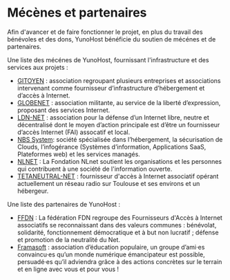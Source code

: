 # Mécènes et partenaires

Afin d'avancer et de faire fonctionner le projet, en plus du travail des bénévoles et des dons, YunoHost bénéficie du soutien de mécénes et de partenaires.

Une liste des mécénes de YunoHost, fournissant l'infrastructure et des services aux projets :
- [GITOYEN](https://gitoyen.net) : association regroupant plusieurs entreprises et associations intervenant comme fournisseur d’infrastructure d’hébergement et d’accès à Internet. 
- [GLOBENET](http://www.globenet.org) : association militante, au service de la liberté d’expression, proposant des services Internet.
- [LDN-NET](https://ldn-fai.net/) : association pour la défense d’un Internet libre, neutre et décentralisé dont le moyen d’action principale est d’être un fournisseur d’accès Internet (FAI) assocatif et local.
- [NBS System](https://www.nbs-system.com/): société spécialisée dans l’hébergement, la sécurisation de Clouds, l’infogérance (Systèmes d’information, Applications SaaS, Plateformes web) et les services managés.
- [NLNET](https://nlnet.nl/) : La Fondation NLnet soutient les organisations et les personnes qui contribuent à une société de l'information ouverte.
- [TETANEUTRAL-NET](https://tetaneutral.net/) : fournisseur d'accès à Internet associatif opérant actuellement un réseau radio sur Toulouse et ses environs et un hébergeur.

Une liste des partenaires de YunoHost :
- [FFDN](https://www.ffdn.org/) : La fédération FDN regroupe des Fournisseurs d'Accès à Internet associatifs se reconnaissant dans des valeurs communes : bénévolat, solidarité, fonctionnement démocratique et à but non lucratif ; défense et promotion de la neutralité du Net.
- [Framasoft](https://framasoft.org/) : association d’éducation populaire, un groupe d’ami·es convaincu·es qu’un monde numérique émancipateur est possible, persuadé·es qu’il adviendra grâce à des actions concrètes sur le terrain et en ligne avec vous et pour vous !
